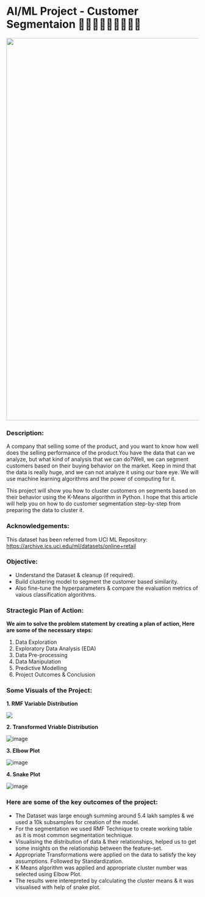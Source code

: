 # AI/ML Project - Customer Segmentaion 🧑🏻‍🤝‍🧑🏻👯🧑‍🤝‍🧑

<p align="center"><img src="https://user-images.githubusercontent.com/54996245/146764701-a341e41e-caaa-476a-9897-16c76f818203.jpg" style="width: 1000px;"/></p>

### Description:

A company that selling some of the product, and you want to know how well does the selling performance of the product.You have the data that can we analyze, but what kind of analysis that we can do?Well, we can segment customers based on their buying behavior on the market.
Keep in mind that the data is really huge, and we can not analyze it using our bare eye. We will use machine learning algorithms and the power of computing for it.

This project will show you how to cluster customers on segments based on their behavior using the K-Means algorithm in Python.
I hope that this article will help you on how to do customer segmentation step-by-step from preparing the data to cluster it.

### Acknowledgements:
This dataset has been referred from UCI ML Repository:
https://archive.ics.uci.edu/ml/datasets/online+retail

### Objective:
- Understand the Dataset & cleanup (if required).
- Build clustering model to segment the customer based similarity.
- Also fine-tune the hyperparameters & compare the evaluation metrics of vaious classification algorithms.

### Stractegic Plan of Action:
**We aim to solve the problem statement by creating a plan of action, Here are some of the necessary steps:**
1. Data Exploration
2. Exploratory Data Analysis (EDA)
3. Data Pre-processing
4. Data Manipulation
5. Predictive Modelling
6. Project Outcomes & Conclusion

### Some Visuals of the Project:

**1. RMF Variable Distribution**
  
<p align="left"><img src="https://user-images.githubusercontent.com/54996245/145871118-94783ddb-22cf-42a9-b36b-97bd44de95de.png" /></p>

**2. Transformed Vriable Distribution**

![image](https://user-images.githubusercontent.com/54996245/145871221-3a98693a-88ba-4d5a-aa44-af9e552a8f7e.png)

**3. Elbow Plot**

![image](https://user-images.githubusercontent.com/54996245/145871250-bfb94723-68ac-419e-af17-c63bcdf058f3.png)

**4. Snake Plot**

![image](https://user-images.githubusercontent.com/54996245/145871310-bcfcf183-47b5-45a6-916e-a72015a7f1c4.png)
  
### Here are some of the key outcomes of the project:
- The Dataset was large enough summing around 5.4 lakh samples & we used a 10k subsamples for creation of the model. 
- For the segmentation we used RMF Technique to create working table as it is most common segmentation technique.
- Visualising the distribution of data & their relationships, helped us to get some insights on the relationship between the feature-set.
- Appropriate Transformations were applied on the data to satisfy the key assumptions. Followed by Standardization.
- K Means algorithm was applied and appropriate cluster number was selected using Elbow Plot.
- The results were interepreted by calculating the cluster means & it was visualised with help of snake plot.

